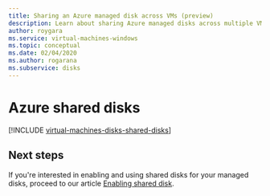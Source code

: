 ```yaml
---
title: Sharing an Azure managed disk across VMs (preview)
description: Learn about sharing Azure managed disks across multiple VMs.
author: roygara
ms.service: virtual-machines-windows
ms.topic: conceptual
ms.date: 02/04/2020
ms.author: rogarana
ms.subservice: disks
---
```


# Azure shared disks

[!INCLUDE [virtual-machines-disks-shared-disks](../../../includes/virtual-machines-disks-shared-disks.md)]

## Next steps

If you're interested in enabling and using shared disks for your managed disks, proceed to our article [Enabling shared disk](disks-enabling-shared-disk.md).